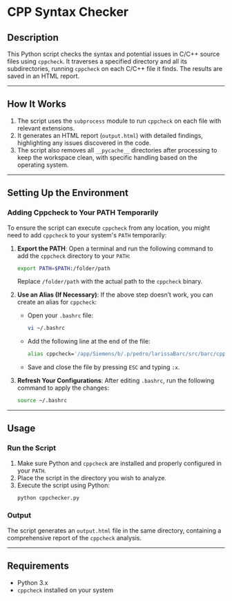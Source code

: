 
# **CPP Syntax Checker**

## **Description**
This Python script checks the syntax and potential issues in C/C++ source files using `cppcheck`. It traverses a specified directory and all its subdirectories, running `cppcheck` on each C/C++ file it finds. The results are saved in an HTML report.

---

## **How It Works**
1. The script uses the `subprocess` module to run `cppcheck` on each file with relevant extensions.
2. It generates an HTML report (`output.html`) with detailed findings, highlighting any issues discovered in the code.
3. The script also removes all `__pycache__` directories after processing to keep the workspace clean, with specific handling based on the operating system.

---

## **Setting Up the Environment**

### **Adding Cppcheck to Your PATH Temporarily**
To ensure the script can execute `cppcheck` from any location, you might need to add `cppcheck` to your system's `PATH` temporarily:

1. **Export the PATH**: Open a terminal and run the following command to add the `cppcheck` directory to your `PATH`:
   ```bash
   export PATH=$PATH:/folder/path
   ```
   Replace `/folder/path` with the actual path to the `cppcheck` binary.

2. **Use an Alias (If Necessary)**: If the above step doesn’t work, you can create an alias for `cppcheck`:
   - Open your `.bashrc` file:
     ```bash
     vi ~/.bashrc
     ```
   - Add the following line at the end of the file:
     ```bash
     alias cppcheck='/app/Siemens/b/.p/pedro/larissaBarc/src/barc/cppcheck-2.12.1/cppcheck'
     ```
   - Save and close the file by pressing `ESC` and typing `:x`.

3. **Refresh Your Configurations**: After editing `.bashrc`, run the following command to apply the changes:
   ```bash
   source ~/.bashrc
   ```

---

## **Usage**

### **Run the Script**
1. Make sure Python and `cppcheck` are installed and properly configured in your `PATH`.
2. Place the script in the directory you wish to analyze.
3. Execute the script using Python:
   ```bash
   python cppchecker.py
   ```

### **Output**
The script generates an `output.html` file in the same directory, containing a comprehensive report of the `cppcheck` analysis.

---

## **Requirements**
- Python 3.x
- `cppcheck` installed on your system

